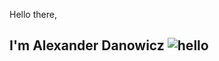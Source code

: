   Hello there,
  ## I'm Alexander Danowicz ![hello](https://i.ibb.co/MRhJwnC/ezgif-com-resize-2.gif)
